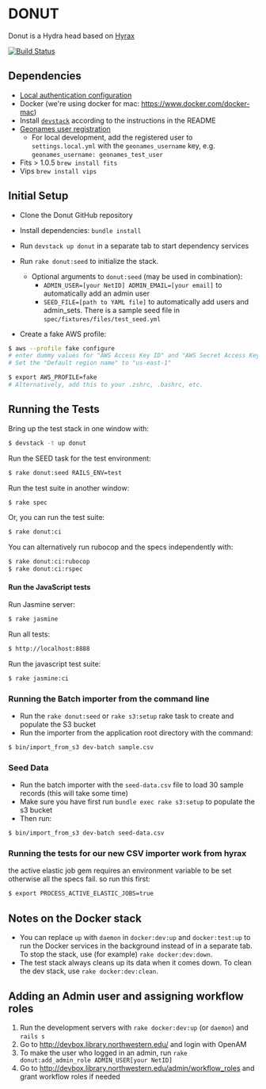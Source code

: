 # DONUT

Donut is a Hydra head based on [Hyrax](http://github.com/projecthydra-labs/hyrax)

[![Build Status](https://travis-ci.org/nulib/donut.svg?branch=master)](https://travis-ci.org/nulib/donut)

## Dependencies

* [Local authentication configuration](https://github.com/nulib/donut/wiki/Authentication-setup-for-dev-environment)
* Docker (we're using docker for mac: https://www.docker.com/docker-mac)
* Install [`devstack`](https://github.com/nulib/devstack) according to the instructions in the README
* [Geonames user registration](http://www.geonames.org/manageaccount)
  * For local development, add the registered user to `settings.local.yml` with the `geonames_username` key, e.g. `geonames_username: geonames_test_user`
* Fits > 1.0.5 `brew install fits`
* Vips `brew install vips`


## Initial Setup

* Clone the Donut GitHub repository
* Install dependencies: `bundle install`
* Run `devstack up donut` in a separate tab to start dependency services

* Run `rake donut:seed` to initialize the stack.
  * Optional arguments to `donut:seed` (may be used in combination):
    * `ADMIN_USER=[your NetID] ADMIN_EMAIL=[your email]` to automatically add an admin user
    * `SEED_FILE=[path to YAML file]` to automatically add users and admin_sets. There is a sample seed file in `spec/fixtures/files/test_seed.yml`

* Create a fake AWS profile:
```sh
$ aws --profile fake configure
# enter dummy values for "AWS Access Key ID" and "AWS Secret Access Key".
# Set the "Default region name" to "us-east-1"

$ export AWS_PROFILE=fake
# Alternatively, add this to your .zshrc, .bashrc, etc.
```

## Running the Tests


Bring up the test stack in one window with:

```sh
$ devstack -t up donut
```

Run the SEED task for the test environment:

```sh
$ rake donut:seed RAILS_ENV=test
```

Run the test suite in another window:

```sh
$ rake spec
```

Or, you can run the test suite:

```sh
$ rake donut:ci
```

You can alternatively run rubocop and the specs independently with:

```sh
$ rake donut:ci:rubocop
$ rake donut:ci:rspec
```

#### Run the JavaScript tests

Run Jasmine server:

```sh
$ rake jasmine
```

Run all tests:

```sh
$ http://localhost:8888
```

Run the javascript test suite:

```sh
$ rake jasmine:ci
```

### Running the Batch importer from the command line
* Run the `rake donut:seed` or `rake s3:setup` rake task to create and populate the S3 bucket
* Run the importer from the application root directory with the command:

```sh
$ bin/import_from_s3 dev-batch sample.csv
```

### Seed Data
* Run the batch importer with the `seed-data.csv` file to load 30 sample records (this will take some time)
* Make sure you have first run `bundle exec rake s3:setup` to populate the s3 bucket
* Then run:

```sh
$ bin/import_from_s3 dev-batch seed-data.csv
```

### Running the tests for our new CSV importer work from hyrax

the active elastic job gem requires an environment variable to be set otherwise all the specs fail. so run this first:

```sh
$ export PROCESS_ACTIVE_ELASTIC_JOBS=true
```

## Notes on the Docker stack

* You can replace `up` with `daemon` in `docker:dev:up` and `docker:test:up` to run the Docker services in the background
  instead of in a separate tab. To stop the stack, use (for example) `rake docker:dev:down`.
* The test stack always cleans up its data when it comes down. To clean the dev stack, use `rake docker:dev:clean`.

## Adding an Admin user and assigning workflow roles

1.  Run the development servers with `rake docker:dev:up` (or `daemon`) and `rails s`
1.  Go to http://devbox.library.northwestern.edu/ and login with OpenAM
1.  To make the user who logged in an admin, run `rake donut:add_admin_role ADMIN_USER[your NetID]`
1.  Go to http://devbox.library.northwestern.edu/admin/workflow_roles and grant workflow roles if needed
